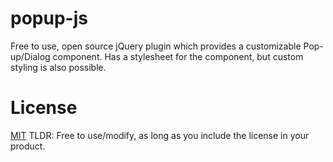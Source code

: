 # popup-js
Free to use, open source jQuery plugin which provides a customizable Pop-up/Dialog component. Has a stylesheet for the component, but custom styling is also possible.

# License
<a href="https://github.com/filipdutescu/popup-js/blob/master/LICENSE">MIT</a>
TLDR: Free to use/modify, as long as you include the license in your product.
